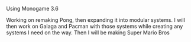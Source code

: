 Using Monogame 3.6

Working on remaking Pong, then expanding it into modular systems. I will then work on Galaga and Pacman with those systems while creating any systems I need on the way. Then I will be making Super Mario Bros